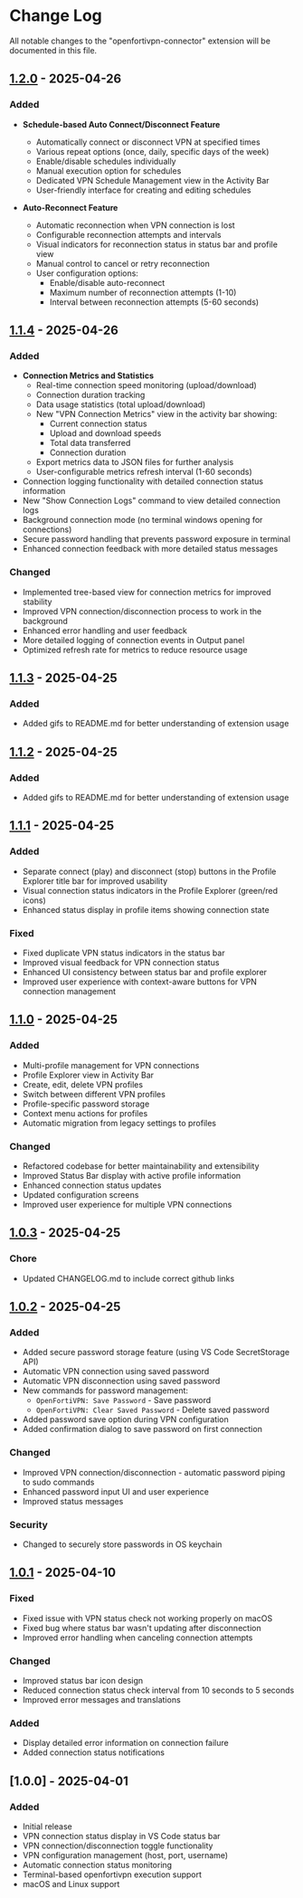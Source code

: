 # Change Log

All notable changes to the "openfortivpn-connector" extension will be documented in this file.

## [1.2.0] - 2025-04-26

### Added
- **Schedule-based Auto Connect/Disconnect Feature**
  - Automatically connect or disconnect VPN at specified times
  - Various repeat options (once, daily, specific days of the week)
  - Enable/disable schedules individually
  - Manual execution option for schedules
  - Dedicated VPN Schedule Management view in the Activity Bar
  - User-friendly interface for creating and editing schedules

- **Auto-Reconnect Feature**
  - Automatic reconnection when VPN connection is lost
  - Configurable reconnection attempts and intervals
  - Visual indicators for reconnection status in status bar and profile view
  - Manual control to cancel or retry reconnection
  - User configuration options:
    - Enable/disable auto-reconnect
    - Maximum number of reconnection attempts (1-10)
    - Interval between reconnection attempts (5-60 seconds)

## [1.1.4] - 2025-04-26

### Added
- **Connection Metrics and Statistics**
  - Real-time connection speed monitoring (upload/download)
  - Connection duration tracking
  - Data usage statistics (total upload/download)
  - New "VPN Connection Metrics" view in the activity bar showing:
    - Current connection status
    - Upload and download speeds
    - Total data transferred
    - Connection duration
  - Export metrics data to JSON files for further analysis
  - User-configurable metrics refresh interval (1-60 seconds)
- Connection logging functionality with detailed connection status information
- New "Show Connection Logs" command to view detailed connection logs
- Background connection mode (no terminal windows opening for connections)
- Secure password handling that prevents password exposure in terminal
- Enhanced connection feedback with more detailed status messages

### Changed
- Implemented tree-based view for connection metrics for improved stability
- Improved VPN connection/disconnection process to work in the background
- Enhanced error handling and user feedback
- More detailed logging of connection events in Output panel
- Optimized refresh rate for metrics to reduce resource usage

## [1.1.3] - 2025-04-25

### Added
- Added gifs to README.md for better understanding of extension usage

## [1.1.2] - 2025-04-25

### Added
- Added gifs to README.md for better understanding of extension usage

## [1.1.1] - 2025-04-25

### Added
- Separate connect (play) and disconnect (stop) buttons in the Profile Explorer title bar for improved usability
- Visual connection status indicators in the Profile Explorer (green/red icons)
- Enhanced status display in profile items showing connection state

### Fixed
- Fixed duplicate VPN status indicators in the status bar
- Improved visual feedback for VPN connection status
- Enhanced UI consistency between status bar and profile explorer
- Improved user experience with context-aware buttons for VPN connection management

## [1.1.0] - 2025-04-25

### Added
- Multi-profile management for VPN connections
- Profile Explorer view in Activity Bar
- Create, edit, delete VPN profiles
- Switch between different VPN profiles
- Profile-specific password storage
- Context menu actions for profiles
- Automatic migration from legacy settings to profiles

### Changed
- Refactored codebase for better maintainability and extensibility
- Improved Status Bar display with active profile information
- Enhanced connection status updates
- Updated configuration screens
- Improved user experience for multiple VPN connections

## [1.0.3] - 2025-04-25

### Chore
- Updated CHANGELOG.md to include correct github links

## [1.0.2] - 2025-04-25

### Added
- Added secure password storage feature (using VS Code SecretStorage API)
- Automatic VPN connection using saved password
- Automatic VPN disconnection using saved password
- New commands for password management:
  - `OpenFortiVPN: Save Password` - Save password
  - `OpenFortiVPN: Clear Saved Password` - Delete saved password
- Added password save option during VPN configuration
- Added confirmation dialog to save password on first connection

### Changed
- Improved VPN connection/disconnection - automatic password piping to sudo commands
- Enhanced password input UI and user experience
- Improved status messages

### Security
- Changed to securely store passwords in OS keychain

## [1.0.1] - 2025-04-10

### Fixed
- Fixed issue with VPN status check not working properly on macOS
- Fixed bug where status bar wasn't updating after disconnection
- Improved error handling when canceling connection attempts

### Changed
- Improved status bar icon design
- Reduced connection status check interval from 10 seconds to 5 seconds
- Improved error messages and translations

### Added
- Display detailed error information on connection failure
- Added connection status notifications

## [1.0.0] - 2025-04-01

### Added
- Initial release
- VPN connection status display in VS Code status bar
- VPN connection/disconnection toggle functionality
- VPN configuration management (host, port, username)
- Automatic connection status monitoring
- Terminal-based openfortivpn execution support
- macOS and Linux support

[Unreleased]: https://github.com/comsa33/openforticlient-vpn/compare/v1.2.0...HEAD
[1.2.0]: https://github.com/comsa33/openforticlient-vpn/compare/v1.1.4...v1.2.0
[1.1.4]: https://github.com/comsa33/openforticlient-vpn/compare/v1.1.3...v1.1.4
[1.1.3]: https://github.com/comsa33/openforticlient-vpn/compare/v1.1.2...v1.1.3
[1.1.2]: https://github.com/comsa33/openforticlient-vpn/compare/v1.1.1...v1.1.2
[1.1.1]: https://github.com/comsa33/openforticlient-vpn/compare/v1.1.0...v1.1.1
[1.1.0]: https://github.com/comsa33/openforticlient-vpn/compare/v1.0.3...v1.1.0
[1.0.3]: https://github.com/comsa33/openforticlient-vpn/compare/v1.0.2...v1.0.3
[1.0.2]: https://github.com/comsa33/openforticlient-vpn/compare/v1.0.1...v1.0.2
[1.0.1]: https://github.com/comsa33/openforticlient-vpn/releases/tag/v1.0.1